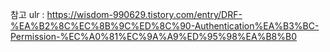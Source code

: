 참고  ulr : https://wisdom-990629.tistory.com/entry/DRF-%EA%B2%8C%EC%8B%9C%ED%8C%90-Authentication%EA%B3%BC-Permission-%EC%A0%81%EC%9A%A9%ED%95%98%EA%B8%B0
